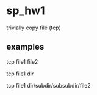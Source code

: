 # sp_hw1
trivially copy file (tcp)

## examples
tcp file1 file2


tcp file1 dir


tcp file1 dir/subdir/subsubdir/file2
